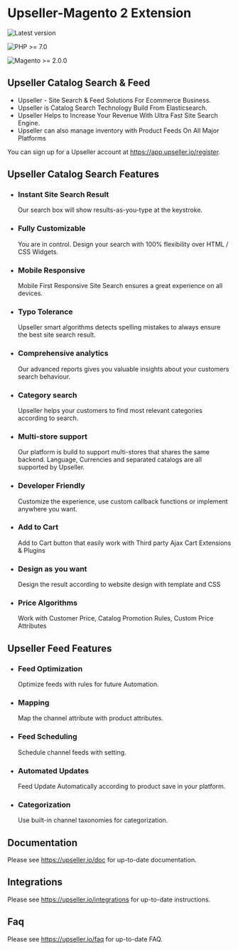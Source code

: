 # Upseller-Magento 2 Extension

![Latest version](https://img.shields.io/badge/latest-1.0.0-green.svg)

![PHP >= 7.0](https://img.shields.io/badge/php-%3E=5.3-green.svg)

![Magento >= 2.0.0](https://img.shields.io/badge/magento-%3E=2.0.0-blue.svg)


Upseller Catalog Search & Feed
--------------
 - Upseller - Site Search & Feed Solutions For Ecommerce Business.
 - Upseller is Catalog Search Technology Build From Elasticsearch.
 - Upseller Helps to Increase Your Revenue With Ultra Fast Site Search Engine.
 - Upseller can also manage inventory with Product Feeds On All Major Platforms


You can sign up for a Upseller account at https://app.upseller.io/register.


Upseller Catalog Search Features
--------------

  -  ### Instant Site Search Result 
     Our search box will show results-as-you-type at the keystroke. 
  -  ### Fully Customizable
     You are in control. Design your search with 100% flexibility over HTML / CSS Widgets.
  -  ### Mobile Responsive    
     Mobile First Responsive Site Search ensures a great experience on all devices.   
  -  ### Typo Tolerance 
     Upseller smart algorithms detects spelling mistakes to always ensure the best site search result.  
  -  ### Comprehensive analytics       
     Our advanced reports gives you valuable insights about your customers search behaviour.
  -  ### Category search 
     Upseller helps your customers to find most relevant categories according to search.
  -  ### Multi-store support        
     Our platform is build to support multi-stores that shares the same backend. Language, Currencies and separated catalogs are all supported by Upseller.  
  -  ### Developer Friendly 
     Customize the experience, use custom callback functions or implement anywhere you want. 
  -  ### Add to Cart 
     Add to Cart button that easily work with Third party Ajax Cart Extensions & Plugins
  -  ### Design as you want    
     Design the result according to website design with template and CSS 
  -  ### Price Algorithms
     Work with Customer Price, Catalog Promotion Rules, Custom Price Attributes 
  
  
  
Upseller Feed Features
--------------

  -  ### Feed Optimization 
     Optimize feeds with rules for future Automation. 
  -  ### Mapping
     Map the channel attribute with product attributes.
  -  ### Feed Scheduling 
     Schedule channel feeds with setting. 
  -  ### Automated Updates
     Feed Update Automatically according to product save in your platform.
  -  ### Categorization
     Use built-in channel taxonomies for categorization.
     
     
Documentation  
--------------

Please see https://upseller.io/doc for up-to-date documentation.


Integrations  
--------------

Please see https://upseller.io/integrations for up-to-date instructions.


Faq  
--------------

Please see https://upseller.io/faq for up-to-date FAQ.

